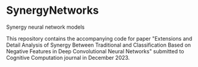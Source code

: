 # SynergyNetworks
Synergy neural network models

This repository contains the accompanying code for paper "Extensions and Detail Analysis of Synergy Between Traditional and Classification Based on Negative Features in Deep Convolutional Neural Networks" submitted to Cognitive Computation journal in December 2023.

